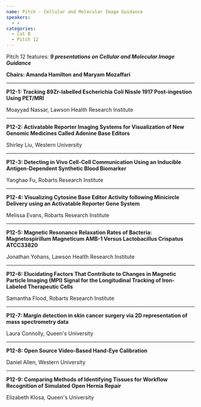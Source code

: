 ```yaml
---
name: Pitch - Cellular and Molecular Image Guidance
speakers:
  - -
categories:
  - Cat B
  - Pitch 12
---
```



Pitch 12 features: _**9 presentations on Cellular and Molecular Image Guidance**_

**Chairs: Amanda Hamilton and Maryam Mozaffari**

_____________________________________________________

**P12-1: Tracking 89Zr-labelled Escherichia Coli Nissle 1917
Post-ingestion Using PET/MRI**

Moayyad Nassar, Lawson Health Research Institute

_____________________________________________________

**P12-2: Activatable Reporter Imaging Systems for
Visualization of New Genomic Medicines Called Adenine
Base Editors**

Shirley Liu, Western University

_____________________________________________________

**P12-3: Detecting in Vivo Cell-Cell Communication Using
an Inducible Antigen-Dependent Synthetic Blood
Biomarker**

Yanghao Fu, Robarts Research Institute

_____________________________________________________

**P12-4: Visualizing Cytosine Base Editor Activity following
Minicircle Delivery using an Activatable Reporter Gene
System**

Melissa Evans, Robarts Research Institute

_____________________________________________________

**P12-5: Magnetic Resonance Relaxation Rates of Bacteria:
Magnetospirillum Magneticum AMB-1 Versus
Lactobacillus Crispatus ATCC33820**

Jonathan Yohans, Lawson Health Research Institute

_____________________________________________________

**P12-6: Elucidating Factors That Contribute to Changes in
Magnetic Particle Imaging (MPI) Signal for the
Longitudinal Tracking of Iron-Labeled Therapeutic Cells**

Samantha Flood, Robarts Research Institute

_____________________________________________________

**P12-7: Margin detection in skin cancer surgery via 2D
representation of mass spectrometry data**

Laura Connolly, Queen's University

_____________________________________________________

**P12-8: Open Source Video-Based Hand-Eye Calibration**

Daniel Allen, Western University

_____________________________________________________

**P12-9: Comparing Methods of Identifying Tissues for
Workflow Recognition of Simulated Open Hernia Repair**

Elizabeth Klosa, Queen's University

